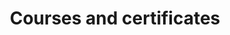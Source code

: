 ---
layout: page
title: Courses and certificates
nav: true
nav_order: 6
dropdown: true
children: 
    - title: IT
      permalink: /it/
    - title: divider
    - title: Automotion
      permalink: /automotion/
---